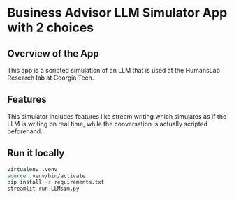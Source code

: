 # Business Advisor LLM Simulator App with 2 choices

## Overview of the App

This app is a scripted simulation of an LLM that is used at the HumansLab Research lab at Georgia Tech.

## Features

This simulator includes features like stream writing which simulates as if the LLM is writing on real time, while the conversation is actually scripted beforehand.

## Run it locally

```sh
virtualenv .venv
source .venv/bin/activate
pip install -r requirements.txt
streamlit run LLMsim.py